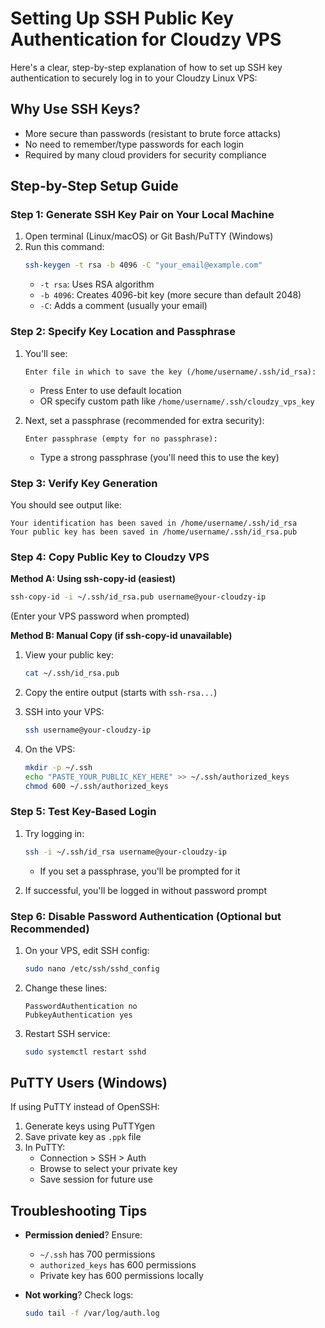 # Setting Up SSH Public Key Authentication for Cloudzy VPS

Here's a clear, step-by-step explanation of how to set up SSH key authentication to securely log in to your Cloudzy Linux VPS:

## Why Use SSH Keys?
- More secure than passwords (resistant to brute force attacks)
- No need to remember/type passwords for each login
- Required by many cloud providers for security compliance

## Step-by-Step Setup Guide

### **Step 1: Generate SSH Key Pair on Your Local Machine**

1. Open terminal (Linux/macOS) or Git Bash/PuTTY (Windows)
2. Run this command:
   ```bash
   ssh-keygen -t rsa -b 4096 -C "your_email@example.com"
   ```
   - `-t rsa`: Uses RSA algorithm
   - `-b 4096`: Creates 4096-bit key (more secure than default 2048)
   - `-C`: Adds a comment (usually your email)

### **Step 2: Specify Key Location and Passphrase**

1. You'll see:
   ```
   Enter file in which to save the key (/home/username/.ssh/id_rsa):
   ```
   - Press Enter to use default location
   - OR specify custom path like `/home/username/.ssh/cloudzy_vps_key`

2. Next, set a passphrase (recommended for extra security):
   ```
   Enter passphrase (empty for no passphrase):
   ```
   - Type a strong passphrase (you'll need this to use the key)

### **Step 3: Verify Key Generation**

You should see output like:
```
Your identification has been saved in /home/username/.ssh/id_rsa
Your public key has been saved in /home/username/.ssh/id_rsa.pub
```

### **Step 4: Copy Public Key to Cloudzy VPS**

**Method A: Using ssh-copy-id (easiest)**
```bash
ssh-copy-id -i ~/.ssh/id_rsa.pub username@your-cloudzy-ip
```
(Enter your VPS password when prompted)

**Method B: Manual Copy (if ssh-copy-id unavailable)**
1. View your public key:
   ```bash
   cat ~/.ssh/id_rsa.pub
   ```
2. Copy the entire output (starts with `ssh-rsa...`)

3. SSH into your VPS:
   ```bash
   ssh username@your-cloudzy-ip
   ```

4. On the VPS:
   ```bash
   mkdir -p ~/.ssh
   echo "PASTE_YOUR_PUBLIC_KEY_HERE" >> ~/.ssh/authorized_keys
   chmod 600 ~/.ssh/authorized_keys
   ```

### **Step 5: Test Key-Based Login**

1. Try logging in:
   ```bash
   ssh -i ~/.ssh/id_rsa username@your-cloudzy-ip
   ```
   - If you set a passphrase, you'll be prompted for it

2. If successful, you'll be logged in without password prompt

### **Step 6: Disable Password Authentication (Optional but Recommended)**

1. On your VPS, edit SSH config:
   ```bash
   sudo nano /etc/ssh/sshd_config
   ```

2. Change these lines:
   ```
   PasswordAuthentication no
   PubkeyAuthentication yes
   ```

3. Restart SSH service:
   ```bash
   sudo systemctl restart sshd
   ```

## PuTTY Users (Windows)

If using PuTTY instead of OpenSSH:

1. Generate keys using PuTTYgen
2. Save private key as `.ppk` file
3. In PuTTY:
   - Connection > SSH > Auth
   - Browse to select your private key
   - Save session for future use

## Troubleshooting Tips

- **Permission denied**? Ensure:
  - `~/.ssh` has 700 permissions
  - `authorized_keys` has 600 permissions
  - Private key has 600 permissions locally

- **Not working**? Check logs:
  ```bash
  sudo tail -f /var/log/auth.log
  ```
